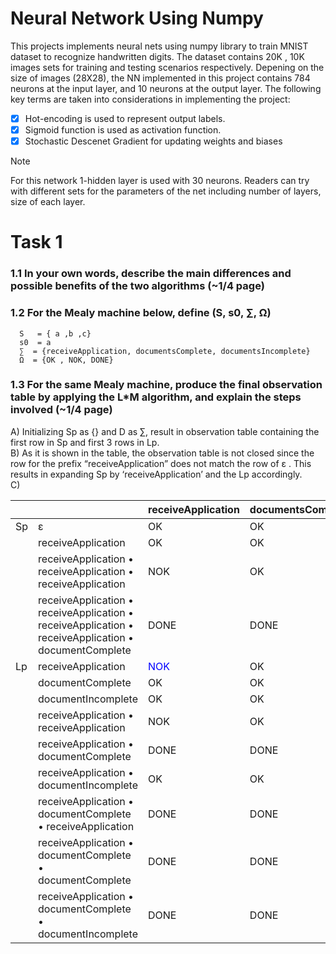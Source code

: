 # Neural Network Using Numpy

This projects implements neural nets using numpy library to train MNIST dataset to recognize handwritten digits. The dataset contains 20K , 10K images sets for training and testing scenarios respectively.
Depening on the size of images (28X28), the NN implemented in this project contains 784 neurons at the input layer, and 10 neurons at the output layer. The following key terms are taken into considerations in implementing the project:
  - [x] Hot-encoding is used to represent output labels.
  - [x] Sigmoid function is used as activation function.
  - [x] Stochastic Descenet Gradient for updating weights and biases

> [!NOTE]
> For this network 1-hidden layer is used with 30 neurons. Readers can try with different sets for the parameters of the net including number of layers, size of each layer.




# Task 1
### 1.1 In your own words, describe the main differences and possible benefits of the two algorithms (~1/4 page)
### 1.2 For the Mealy machine below, define (S, s0, ∑, Ω)
      S   = { a ,b ,c}
      s0  = a
      ∑  = {receiveApplication, documentsComplete, documentsIncomplete}
      Ω  = {OK , NOK, DONE}

### 1.3 For the same Mealy machine, produce the final observation table by applying the L*M algorithm, and explain the steps involved (~1/4 page)
A) Initializing Sp as {} and D as ∑, result in observation table containing the first row in Sp and first 3 rows in Lp.  <br />
B) As it is shown in the table, the observation table is not closed since the row for the prefix “receiveApplication” does not match the row of &epsi; . This results in expanding Sp by ‘receiveApplication’ and the Lp accordingly. <br />
C) 

|   |   | receiveApplication  | documentsComplete  |  documentsIncomplete |
|---|---|---|---|---|
| Sp  |  &epsi;  | OK  |  OK | OK  |
|   | receiveApplication  | OK  | OK  |  NOK |
|   | receiveApplication &bull; receiveApplication &bull; receiveApplication  |  NOK |  OK  | NOK  |
|   | receiveApplication &bull; receiveApplication &bull; receiveApplication &bull; receiveApplication &bull; documentComplete  | DONE  |  DONE | DONE  |
|Lp   |receiveApplication |<span style="color:blue"> NOK </span>|OK |NOK | 
| |documentComplete |OK |OK |OK|
| |documentIncomplete |OK |OK |OK |
| |receiveApplication &bull; receiveApplication |NOK | OK | NOK |
| |receiveApplication &bull; documentComplete | DONE | DONE | DONE |
| |receiveApplication &bull; documentIncomplete |OK|OK|OK|
| |receiveApplication &bull; documentComplete &bull; receiveApplication |DONE |DONE |DONE|
| |receiveApplication &bull; documentComplete &bull; documentComplete|DONE |DONE |DONE |
| |receiveApplication &bull; documentComplete &bull; documentIncomplete|DONE|DONE|DONE|






